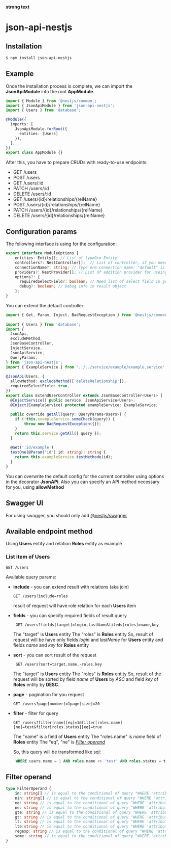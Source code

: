 ****strong text****
# json-api-nestjs

## Installation

```bash  
$ npm install json-api-nestjs
```  

## Example

Once the installation process is complete, we can import the **JsonApiModule** into the root **AppModule**.

```typescript
import { Module } from '@nestjs/common';
import { JsonApiModule } from 'json-api-nestjs';
import { Users } from 'database';

@Module({
  imports: [
    JsonApiModule.forRoot({  
	  entities: [Users]
	}),
  ],
})
export class AppModule {}
```
After this, you have to prepare CRUDs with ready-to-use endpoints:


- GET /users
- POST /users
- GET /users/:id
- PATCH /users/:id
- DELETE /users/:id
- GET /users/{id}/relationships/{relName}
- POST /users/{id}/relationships/{relName}
- PATCH /users/{id}/relationships/{relName}
- DELETE /users/{id}/relationships/{relName}

## Configuration params

The following interface is using for the configuration:
```typescript
export interface ModuleOptions {  
    entities: Entity[]; // List of typeOrm Entity
    controllers?: NestController[];  // List of controller, if you need extend default present
    connectionName?: string; // Type orm connection name: "default" is default name  
    providers?: NestProvider[]; // List of addition provider for useing in custom controller
    options?: {  
	  requiredSelectField?: boolean; // Need list of select field in get endpoint, try is default
	  debug?: boolean; // Debug info in result object
	};  
}
```
You can extend the default controller:
```typescript
import { Get, Param, Inject, BadRequestException } from '@nestjs/common';  
  
import { Users } from 'database';  
import {  
  JsonApi,  
  excludeMethod,  
  JsonBaseController,  
  InjectService,  
  JsonApiService,  
  QueryParams,  
} from 'json-api-nestjs';  
import { ExampleService } from '../../service/example/example.service';  
  
@JsonApi(Users, {  
  allowMethod: excludeMethod(['deleteRelationship']),  
  requiredSelectField: true,  
})  
export class ExtendUserController extends JsonBaseController<Users> {  
  @InjectService() public service: JsonApiService<Users>;  
  @Inject(ExampleService) protected exampleService: ExampleService;  
  
  public override getAll(query: QueryParams<Users>) { 
	if (!this.exampleService.someCheck(query)) {
		throw new BadRequestException({});
	}
    return this.service.getAll({ query });  
  }  
  
  @Get(':id/example')  
  testOne(@Param('id') id: string): string {  
    return this.exampleService.testMethode(id);  
  }  
}
```

You can overwrite the default config for the current controller using options in the decorator **JsonAPi**.
Also you can specify an API method necessary for you, using **allowMethod**

## Swagger UI

For using swagger, you should only add [@nestjs/swagger](https://docs.nestjs.com/openapi/introduction)

## Available endpoint method
Using **Users** entity and relation **Roles** entity as example

### List item of Users
 
  ```
  GET /users
  ```
Available query params:

- **include** - you can extend result with relations (aka join)
   ```
   GET /users?include=roles
   ```
  result of request will have role relation for each **Users** item

- **fields** - you can specify required fields of result query
  
  ```
   GET /users?fields[target]=login,lastName&fileds[roles]=name,key
   ```
  The "target" is **Users** entity
  The "roles" is **Roles** entity
  So, result of request will be have only fields  *login* and *lastName* for **Users** entity and fields *name* and *key* for **Roles** entity
- **sort** - you can sort result of the request
  
  ```
   GET /users?sort=target.name,-roles.key
   ```
  The "target" is **Users** entity
  The "roles" is **Roles** entity
  So, result of the request will be sorted by field *name* of **Users** by *ASC* and field *key* of **Roles** entity by **DESC**.
- **page** - pagination for you request
  
  ```
  GET /users?page[number]=1page[size]=20
  ```
- **filter** - filter for query
  
  ```
  GET /users?filter[name][eq]=1&filter[roles.name][ne]=test&filter[roles.status][eq]=true
  ```
  The "name" is a field of **Users** entity
  The "roles.name" is *name* field of **Roles** entity
  The "eq", "ne" is *[Filter operand](#filter-operand)*

  So, this query will be transformed like sql:
  ```sql
   WHERE users.name = 1 AND roles.name <> 'test' AND roles.status = true
  ```

##  Filter operand

```typescript
type FilterOperand {
	in: string[] // is equal to the conditional of query "WHERE 'attribute_name' IN ('value1', 'value2')"
	nin: string[] // is equal to the conditional of query "WHERE 'attribute_name' NOT IN ('value1', 'value1')"
	eq: string // is equal to the conditional of query "WHERE 'attribute_name' = 'value1'
	ne: string // is equal to the conditional of query "WHERE 'attribute_name' <> 'value1'
	gte: string // is equal to the conditional of query "WHERE 'attribute_name' >= 'value1'
	gt: string // is equal to the conditional of query "WHERE 'attribute_name' > 'value1'
	lt: string // is equal to the conditional of query "WHERE 'attribute_name' < 'value1'
	lte:string // is equal to the conditional of query "WHERE 'attribute_name' <= 'value1'
	regexp: string // is equal to the conditional of query "WHERE 'attribute_name' ~* value1
	some: string // is equal to the conditional of query "WHERE 'attribute_name' && [value1]
}
```

 
